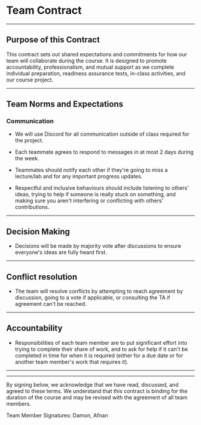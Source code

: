 # Team Contract

---
## Purpose of this Contract

This contract sets out shared expectations and commitments for how our team will collaborate during the course. It is designed to promote accountability, professionalism, and mutual support as we complete individual preparation, readiness assurance tests, in-class activities, and our course project.

---
## Team Norms and Expectations

### Communication

* We will use Discord for all communication outside of class required for the project.

* Each teammate agrees to respond to messages in at most 2 days during the week. 

* Teammates should notify each other if they're going to miss a lecture/lab and for any important progress updates.

* Respectful and inclusive behaviours should include listening to others' ideas, trying to help if someone is really stuck on something, and making sure you aren't interfering or conflicting with others' contributions.

---
## Decision Making

* Decisions will be made by majority vote after discussions to ensure everyone's ideas are fully heard first.

---
## Conflict resolution

* The team will resolve conflicts by attempting to reach agreement by discussion, going to a vote if applicable, or consulting the TA if agreement can't be reached.

---

## Accountability

* Responsibilities of each team member are to put significant effort into trying to complete their share of work, and to ask for help if it can't be completed in time for when it is required (either for a due date or for another team member's work that requires it).

---

---

By signing below, we acknowledge that we have read, discussed, and agreed to these terms. We understand that this contract is binding for the duration of the course and may be revised with the agreement of all team members.

Team Member Signatures:
Damon, Afnan


